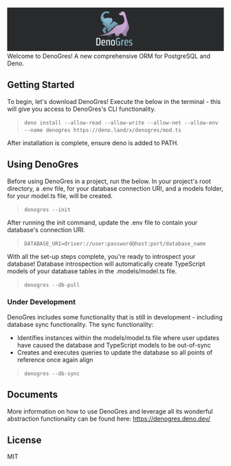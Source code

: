 ![](/public/DenoGresWide.png)
Welcome to DenoGres! A new comprehensive ORM for PostgreSQL and Deno.

## Getting Started
To begin, let's download DenoGres! Execute the below in the terminal - this will give you access to DenoGres's CLI functionality.
>`deno install --allow-read --allow-write --allow-net --allow-env --name denogres https://deno.land/x/denogres/mod.ts`

After installation is complete, ensure deno is added to PATH.


## Using DenoGres
Before using DenoGres in a project, run the below.
In your project's root directory, a .env file, for your database connection URI, and a models folder, for your model.ts file, will be created.
>`denogres --init`

After running the init command, update the .env file to contain your database's connection URI.
>`DATABASE_URI=driver://user:password@host:port/database_name`

With all the set-up steps complete, you're ready to introspect your database! Database introspection will automatically create TypeScript models of your database tables in the .models/model.ts file.
>`denogres --db-pull`

### Under Development
DenoGres includes some functionality that is still in development - including database sync functionality. The sync functionality:
 * Identifies instances within the models/model.ts file where user updates have caused the database and TypeScript models to be out-of-sync
 * Creates and executes queries to update the database so all points of reference once again align
>`denogres --db-sync`

## Documents
More information on how to use DenoGres and leverage all its wonderful abstraction functionality can be found here: https://denogres.deno.dev/

## License
MIT
